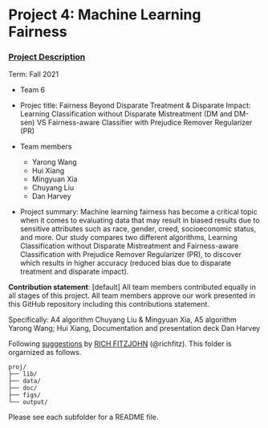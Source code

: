 # Project 4: Machine Learning Fairness

### [Project Description](doc/project4_desc.md)

Term: Fall 2021

+ Team 6
+ Projec title: Fairness Beyond Disparate Treatment & Disparate Impact: Learning Classification without Disparate Mistreatment (DM and DM-sen) VS Fairness-aware Classifier with Prejudice Remover Regularizer (PR)

+ Team members
	+ Yarong Wang
	+ Hui Xiang
	+ Mingyuan Xia
	+ Chuyang Liu
	+ Dan Harvey
+ Project summary: Machine learning fairness has become a critical topic when it comes to evaluating data that may result in biased results due to  sensitive attributes such as race, gender, creed, socioeconomic status, and more.  Our study compares two different algorithms, Learning Classification without Disparate Mistreatment and Fairness-aware Classification with Prejudice Remover Regularizer (PR), to discover which results in higher accuracy (reduced bias due to disparate treatment and disparate impact).
	
**Contribution statement**: [default] All team members contributed equally in all stages of this project. All team members approve our work presented in this GitHub repository including this contributions statement.

Specifically: A4 algorithm Chuyang Liu & Mingyuan Xia, A5 algorithm Yarong Wang; Hui Xiang, Documentation and presentation deck Dan Harvey



Following [suggestions](http://nicercode.github.io/blog/2013-04-05-projects/) by [RICH FITZJOHN](http://nicercode.github.io/about/#Team) (@richfitz). This folder is orgarnized as follows.

```
proj/
├── lib/
├── data/
├── doc/
├── figs/
└── output/
```

Please see each subfolder for a README file.
